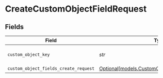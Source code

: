 # CreateCustomObjectFieldRequest


## Fields

| Field                                                                                            | Type                                                                                             | Required                                                                                         | Description                                                                                      |
| ------------------------------------------------------------------------------------------------ | ------------------------------------------------------------------------------------------------ | ------------------------------------------------------------------------------------------------ | ------------------------------------------------------------------------------------------------ |
| `custom_object_key`                                                                              | *str*                                                                                            | :heavy_check_mark:                                                                               | The key of a custom object                                                                       |
| `custom_object_fields_create_request`                                                            | [Optional[models.CustomObjectFieldsCreateRequest]](../models/customobjectfieldscreaterequest.md) | :heavy_minus_sign:                                                                               | N/A                                                                                              |